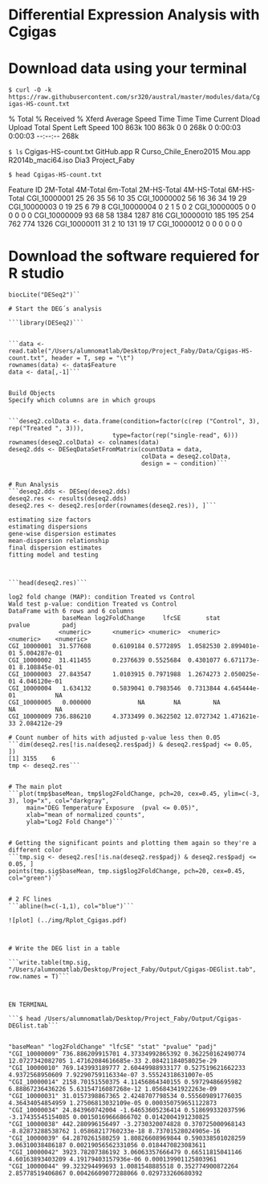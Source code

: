 
# Differential Expression Analysis with Cgigas# Download data using your terminal```$ curl -O -k https://raw.githubusercontent.com/sr320/austral/master/modules/data/Cgigas-HS-count.txt```  % Total    % Received % Xferd  Average Speed   Time    Time     Time  Current                                 Dload  Upload   Total   Spent    Left  Speed100  863k  100  863k    0     0   268k      0  0:00:03  0:00:03 --:--:--  268k```$ ls```Cgigas-HS-count.txt	GitHub.app		RCurso_Chile_Enero2015	Mou.app			R2014b_maci64.isoDia3			Project_Faby```$ head Cgigas-HS-count.txt```Feature ID	2M-Total	4M-Total	6m-Total	2M-HS-Total	4M-HS-Total	6M-HS-TotalCGI_10000001	25	26	35	56	10	35CGI_10000002	56	16	36	34	19	29CGI_10000003	0	19	25	6	79	8CGI_10000004	0	2	1	5	0	2CGI_10000005	0	0	0	0	0	0CGI_10000009	93	68	58	1384	1287	816CGI_10000010	185	195	254	762	774	1326CGI_10000011	31	2	10	131	19	17CGI_10000012	0	0	0	0	0	0# Download the software requiered for R studio
```source("http://bioconductor.org/biocLite.R")biocLite("DESeq2")``

# Start the DEG´s analysis

```library(DESeq2)```

```data <- read.table("/Users/alumnomatlab/Desktop/Project_Faby/Data/Cgigas-HS-count.txt", header = T, sep = "\t")rownames(data) <- data$Featuredata <- data[,-1]```
Build ObjectsSpecify which columns are in which groups
```deseq2.colData <- data.frame(condition=factor(c(rep ("Control", 3), rep("Treated ", 3))),                              type=factor(rep("single-read", 6)))rownames(deseq2.colData) <- colnames(data)deseq2.dds <- DESeqDataSetFromMatrix(countData = data,                                     colData = deseq2.colData,                                      design = ~ condition)```
                                     # Run Analysis```deseq2.dds <- DESeq(deseq2.dds)deseq2.res <- results(deseq2.dds)deseq2.res <- deseq2.res[order(rownames(deseq2.res)), ]```
estimating size factorsestimating dispersionsgene-wise dispersion estimatesmean-dispersion relationshipfinal dispersion estimatesfitting model and testing
```head(deseq2.res)```
log2 fold change (MAP): condition Treated vs Control Wald test p-value: condition Treated vs Control DataFrame with 6 rows and 6 columns               baseMean log2FoldChange     lfcSE       stat       pvalue         padj              <numeric>      <numeric> <numeric>  <numeric>    <numeric>    <numeric>CGI_10000001  31.577608      0.6109184 0.5772895  1.0582530 2.899401e-01 5.004287e-01CGI_10000002  31.411455      0.2376639 0.5525684  0.4301077 6.671173e-01 8.108845e-01CGI_10000003  27.843547      1.0103915 0.7971988  1.2674273 2.050025e-01 4.046120e-01CGI_10000004   1.634132      0.5839041 0.7983546  0.7313844 4.645444e-01           NACGI_10000005   0.000000             NA        NA         NA           NA           NACGI_10000009 736.886210      4.3733499 0.3622502 12.0727342 1.471621e-33 2.084212e-29# Count number of hits with adjusted p-value less then 0.05```dim(deseq2.res[!is.na(deseq2.res$padj) & deseq2.res$padj <= 0.05, ])[1] 3155    6tmp <- deseq2.res```
# The main plot```plot(tmp$baseMean, tmp$log2FoldChange, pch=20, cex=0.45, ylim=c(-3, 3), log="x", col="darkgray",     main="DEG Temperature Exposure  (pval <= 0.05)",     xlab="mean of normalized counts",     ylab="Log2 Fold Change")```
     # Getting the significant points and plotting them again so they're a different color```tmp.sig <- deseq2.res[!is.na(deseq2.res$padj) & deseq2.res$padj <= 0.05, ]points(tmp.sig$baseMean, tmp.sig$log2FoldChange, pch=20, cex=0.45, col="green")```
# 2 FC lines```abline(h=c(-1,1), col="blue")```
![plot] (../img/Rplot_Cgigas.pdf)
# Write the DEG list in a table
```write.table(tmp.sig, "/Users/alumnomatlab/Desktop/Project_Faby/Output/Cgigas-DEGlist.tab", row.names = T)```
EN TERMINAL```$ head /Users/alumnomatlab/Desktop/Project_Faby/Output/Cgigas-DEGlist.tab```
"baseMean" "log2FoldChange" "lfcSE" "stat" "pvalue" "padj""CGI_10000009" 736.886209915701 4.37334992865392 0.362250162490774 12.0727342082705 1.47162084616685e-33 2.08421184058025e-29"CGI_10000010" 769.143993189777 2.60449988933177 0.527519621662233 4.9372568950609 7.92290759116334e-07 3.55524318631007e-05"CGI_10000014" 2158.70151550375 4.11456864340155 0.59729486695982 6.88867236436226 5.63154716087268e-12 1.05684341922263e-09"CGI_10000031" 31.0157398867365 2.4248707798534 0.555609891776035 4.36434054854959 1.27506813032109e-05 0.000350759651122873"CGI_10000034" 24.843960742004 -1.64653605236414 0.518699332037596 -3.17435545154085 0.00150169666866702 0.0142004191230825"CGI_10000038" 442.280996156497 -3.2730320074828 0.370725000968143 -8.82873288538762 1.05868217760233e-18 8.73701528024905e-16"CGI_10000039" 64.2870261580259 1.80826608969844 0.590338501028259 3.06310038486187 0.00219056562331056 0.0184470823083611"CGI_10000042" 3923.78207386192 3.06063357666479 0.66511815041146 4.60163893403209 4.19179403157936e-06 0.000139901125803961"CGI_10000044" 99.323294499693 1.0081548885518 0.352774900872264 2.85778519406867 0.00426609077288066 0.029733260680392
